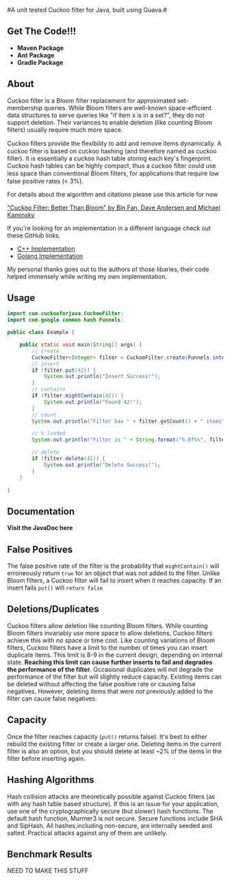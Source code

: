 #A unit tested Cuckoo filter for Java, built using Guava.#


Get The Code!!!
--------------------
* **Maven Package**
* **Ant Package**
* **Gradle Package**




About
-----------------
Cuckoo filter is a Bloom filter replacement for approximated set-membership queries. While Bloom filters are well-known space-efficient data structures to serve queries like "if item x is in a set?", they do not support deletion. Their variances to enable deletion (like counting Bloom filters) usually require much more space.

Cuckoo ﬁlters provide the ﬂexibility to add and remove items dynamically. A cuckoo filter is based on cuckoo hashing (and therefore named as cuckoo filter). It is essentially a cuckoo hash table storing each key's fingerprint. Cuckoo hash tables can be highly compact, thus a cuckoo filter could use less space than conventional Bloom ﬁlters, for applications that require low false positive rates (< 3%).

For details about the algorithm and citations please use this article for now

["Cuckoo Filter: Better Than Bloom" by Bin Fan, Dave Andersen and Michael Kaminsky](https://www.cs.cmu.edu/~dga/papers/cuckoo-conext2014.pdf)

If you're looking for an implementation in a different language check out these GitHub links.

* [C++ Implementation](https://github.com/efficient/cuckoofilter)
* [Golang Implementation](https://github.com/seiflotfy/cuckoofilter)

My personal thanks goes out to the authors of those libaries, their code helped immensely while writing my own implementation.


Usage
-------------------
```java
import com.cuckooforjava.CuckooFilter;
import com.google.common.hash.Funnels;

public class Example {

	public static void main(String[] args) {
		// create
		CuckooFilter<Integer> filter = CuckooFilter.create(Funnels.integerFunnel(), 130000);
		// insert
		if (filter.put(42)) {
			System.out.println("Insert Success!");
		}
		// contains
		if (filter.mightContain(42)) {
			System.out.println("Found 42!");
		}
		// count
		System.out.println("Filter has " + filter.getCount() + " items");

		// % loaded
		System.out.println("Filter is " + String.format("%.0f%%", filter.getLoadFactor() * 100) + " loaded");

		// delete
		if (filter.delete(42)) {
			System.out.println("Delete Success!");
		}
	}

}

```


Documentation
-------------------
**Visit the JavaDoc here**


False Positives
-----------------
 The false positive rate of the filter is the probability that `mightContain()` will erroneously return `true` for an object that was not added to the filter. Unlike Bloom filters, a Cuckoo filter will fail to insert when it reaches capacity. If an insert fails `put()` will `return false`

Deletions/Duplicates
-----------------
Cuckoo filters allow deletion like counting Bloom filters. While counting Bloom filters invariably use more space to allow deletions, Cuckoo filters achieve this with *no* space or time cost. Like counting variations of Bloom filters, Cuckoo filters have a limit to the number of times you can insert duplicate items. This limit is 8-9 in the current design, depending on internal state. **Reaching this limit can cause further inserts to fail and degrades the performance of the filter**. Occasional duplicates will not degrade the performance of the filter but will slightly reduce capacity. Existing items can be deleted without affecting the false positive rate or causing false negatives. However, deleting items that were *not* previously added to the filter can cause false negatives.

Capacity
-------------------- 
Once the filter reaches capacity (`put()` returns false). It's best to either rebuild the existing filter or create a larger one. Deleting items in the current filter is also an option, but you should delete at least ~2% of the items in the filter before inserting again.

Hashing Algorithms
----------------------------
Hash collision attacks are theoretically possible against Cuckoo filters (as with any hash table based structure). If this is an issue for your application, use one of the cryptographically secure (but slower) hash functions. The default hash function, Murmer3 is *not* secure. Secure functions include SHA and SipHash. All hashes,including non-secure, are internally seeded and salted. Practical attacks against any of them are unlikely.

Benchmark Results
------------------------------
NEED TO MAKE THIS STUFF


